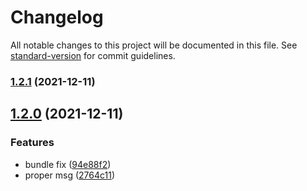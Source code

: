 # Changelog

All notable changes to this project will be documented in this file. See [standard-version](https://github.com/conventional-changelog/standard-version) for commit guidelines.

### [1.2.1](https://github.com/Rajeshr34/pain-rollup/compare/v1.2.0...v1.2.1) (2021-12-11)

## [1.2.0](https://github.com/Rajeshr34/pain-rollup/compare/v1.0.10...v1.2.0) (2021-12-11)

### Features

-   bundle fix ([94e88f2](https://github.com/Rajeshr34/pain-rollup/commit/94e88f2832dc5057d749b5111c4666631ad69569))
-   proper msg ([2764c11](https://github.com/Rajeshr34/pain-rollup/commit/2764c11a63b90958141107a8a079c9cc9060abb6))

